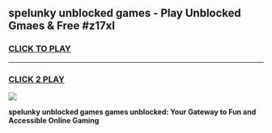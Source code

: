 
## spelunky unblocked games - Play Unblocked Gmaes & Free #z17xl
<h3>
<a href="https://news.freeplayer.one?title=spelunky_unblocked_games&ref=24F">CLICK TO PLAY</a></h3>
<hr>

<h3>
<a href="https://news.freeplayer.one?title=spelunky_unblocked_games&ref=24F">CLICK 2 PLAY</a>
  
</h3>

<a href="https://news.freeplayer.one?title=spelunky_unblocked_games&ref=24F/"><img src="https://clearcache.store/games.png"></a>


**spelunky unblocked games games unblocked: Your Gateway to Fun and Accessible Online Gaming**

